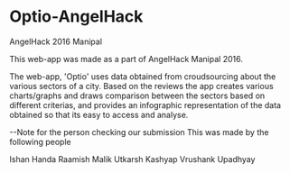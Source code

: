 # Optio-AngelHack
AngelHack 2016 Manipal

This web-app was made as a part of AngelHack Manipal 2016.

The web-app, 'Optio' uses data obtained from croudsourcing about the various sectors of a city. 
Based on the reviews the app creates various charts/graphs and draws comparison between the sectors based on different criterias, and provides an infographic representation of the data obtained so that its easy to access and analyse. 

--Note for the person checking our submission
This was made by the following people

Ishan Handa
Raamish Malik
Utkarsh Kashyap
Vrushank Upadhyay
 